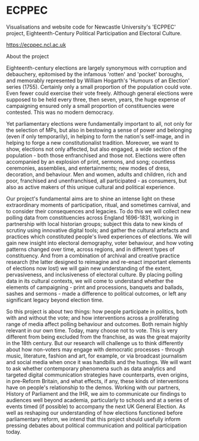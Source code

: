 # ECPPEC

Visualisations and website code for Newcastle University's 'ECPPEC' project, Eighteenth-Century Political Participation and Electoral Culture.

https://ecppec.ncl.ac.uk 

About the project

Eighteenth-century elections are largely synonymous with corruption and debauchery, epitomised by the infamous 'rotten' and 'pocket' boroughs, and memorably represented by William Hogarth's 'Humours of an Election' series (1755). Certainly only a small proportion of the population could vote. Even fewer could exercise their vote freely. Although general elections were supposed to be held every three, then seven, years, the huge expense of campaigning ensured only a small proportion of constituencies were contested. This was no modern democracy.

Yet parliamentary elections were fundamentally important to all, not only for the selection of MPs, but also in bestowing a sense of power and belonging (even if only temporarily), in helping to form the nation's self-image, and in helping to forge a new constitutionalist tradition. Moreover, we want to show, elections not only affected, but also engaged, a wide section of the population - both those enfranchised and those not. Elections were often accompanied by an explosion of print, sermons, and song; countless ceremonies, assemblies, and entertainments; new modes of dress, decoration, and behaviour. Men and women, adults and children, rich and poor, franchised and unenfranchised, all participated - as consumers, but also as active makers of this unique cultural and political experience.

Our project's fundamental aims are to shine an intense light on these extraordinary moments of participation, ritual, and sometimes carnival, and to consider their consequences and legacies. To do this we will collect new polling data from constituencies across England 1696-1831, working in partnership with local historian groups; subject this data to new kinds of scrutiny using innovative digital tools; and gather the cultural artefacts and practices which constituted people's lived experiences of elections. We will gain new insight into electoral demography, voter behaviour, and how voting patterns changed over time, across regions, and in different types of constituency. And from a combination of archival and creative practice research (the latter designed to reimagine and re-enact important elements of elections now lost) we will gain new understanding of the extent, pervasiveness, and inclusiveness of electoral culture. By placing polling data in its cultural contexts, we will come to understand whether the elements of campaigning - print and processions, banquets and ballads, sashes and sermons - made a difference to political outcomes, or left any significant legacy beyond election time.

So this project is about two things: how people participate in politics, both with and without the vote; and how interventions across a proliferating range of media affect polling behaviour and outcomes. Both remain highly relevant in our own time. Today, many choose not to vote. This is very different from being excluded from the franchise, as was the great majority in the 18th century. But our research will challenge us to think differently about how non-voters may engage with democratic processes - through music, literature, fashion and art, for example, or via broadcast journalism and social media when once it was handbills and the hustings. We will want to ask whether contemporary phenomena such as data analytics and targeted digital communication strategies have counterparts, even origins, in pre-Reform Britain, and what effects, if any, these kinds of interventions have on people's relationship to the demos. Working with our partners, History of Parliament and the IHR, we aim to communicate our findings to audiences well beyond academia, particularly to schools and at a series of events timed (if possible) to accompany the next UK General Election. As well as reshaping our understanding of how elections functioned before parliamentary reform, we intend that this project should usefully inform pressing debates about political communication and political participation today.